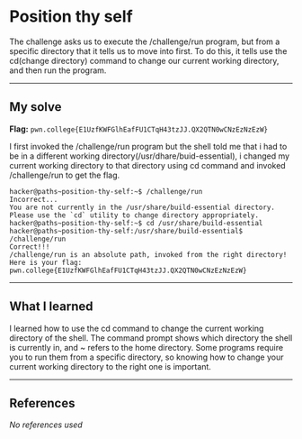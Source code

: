 # Position thy self
The challenge asks us to execute the /challenge/run program, but from a specific directory that it tells us to move into first. To do this, it tells use the cd(change directory) command to change our current working directory, and then run the program.

***

## My solve
**Flag:** `pwn.college{E1UzfKWFGlhEafFU1CTqH43tzJJ.QX2QTN0wCNzEzNzEzW}`

I first invoked the /challenge/run program but the shell told me that i had to be in a different working directory(/usr/dhare/buid-essential), i changed my current working directory to that directory using cd command and invoked /challenge/run to get the flag.

```
hacker@paths~position-thy-self:~$ /challenge/run
Incorrect...
You are not currently in the /usr/share/build-essential directory.
Please use the `cd` utility to change directory appropriately.
hacker@paths~position-thy-self:~$ cd /usr/share/build-essential
hacker@paths~position-thy-self:/usr/share/build-essential$ /challenge/run
Correct!!!
/challenge/run is an absolute path, invoked from the right directory!
Here is your flag:
pwn.college{E1UzfKWFGlhEafFU1CTqH43tzJJ.QX2QTN0wCNzEzNzEzW}
```

***

## What I learned
I learned how to use the cd command to change the current working directory of the shell. The command prompt shows which directory the shell is currently in, and ~ refers to the home directory. Some programs require you to run them from a specific directory, so knowing how to change your current working directory to the right one is important.

***

## References 
*No references used*